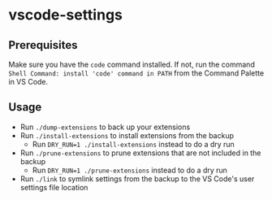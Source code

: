 # vscode-settings

## Prerequisites

Make sure you have the `code` command installed. If not, run the command `Shell Command: install 'code' command in PATH` from the Command Palette in VS Code.

## Usage

- Run `./dump-extensions` to back up your extensions
- Run `./install-extensions` to install extensions from the backup
  - Run `DRY_RUN=1 ./install-extensions` instead to do a dry run
- Run `./prune-extensions` to prune extensions that are not included in the backup
  - Run `DRY_RUN=1 ./prune-extensions` instead to do a dry run
- Run `./link` to symlink settings from the backup to the VS Code's user settings file location
